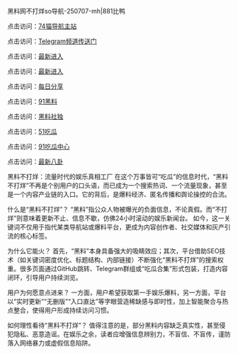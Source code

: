 黑料网不打烊so导航-250707-mh|881比鸭

点击访问：<a href="https://74mao.com/">74猫导航主站</a>

点击访问：<a href="https://74mao.com/">Telegram频道传送门</a>

点击访问：<a href="https://hj-348.pages.dev/">最新进入</a>

点击访问：<a href="https://hj-348.pages.dev/">最新进入</a>

点击访问：<a href="https://sdbsd.pages.dev/">每日分享</a>

点击访问：<a href="https://gdas.pages.dev/">91黑料</a>

点击访问：<a href="https://gbs-3wd.pages.dev/">黑料社独</a>

点击访问：<a href="https://qfwfg.pages.dev/">51吃瓜</a>

点击访问：<a href="https://sdbsd.pages.dev/">91吃瓜中心</a>

点击访问：<a href="https://fge-7ja.pages.dev/">最新八卦</a>

黑料不打烊：流量时代的娱乐真相工厂
在这个万事皆可“吃瓜”的信息时代，“黑料不打烊”不再是个别用户的口头语，而已成为一个搜索热词、一个流量现象，甚至是一个内容产业链的入口。它的背后，是爆料经济、匿名传播和舆论操控的合流。

什么是“黑料不打烊”？
“黑料”指公众人物被曝光的负面信息，不论真假。而“不打烊”则意味着更新不止、信息不歇，仿佛24小时滚动的娱乐新闻台。
如今，这一关键词不仅用于指代某类导航站或爆料平台，更成为内容创作者、社交媒体和灰产引流的核心标签。

为什么它能火？
首先，“黑料”本身具备强大的吸睛效应；其次，平台借助SEO技术（如关键词密度优化、标题结构、内部链接）不断强化“黑料不打烊”的搜索权重。很多页面通过GitHub跳转、Telegram群组或“吃瓜合集”形式包装，打造内容闭环，引导用户持续浏览。

用户为何愿意点进来？
一方面，用户希望获取第一手娱乐爆料，另一方面，平台以“实时更新”“无删版”“入口直达”等字眼营造稀缺感与即时性，加上智能聚合与热点整合，使得用户形成持续访问习惯。

如何理性看待“黑料不打烊”？
值得注意的是，部分黑料内容缺乏真实性，甚至侵犯隐私、恶意造谣。在娱乐之余，读者应增强信息辨别力，不盲信、不盲传，谨防落入网络暴力或虚假信息陷阱。
